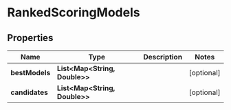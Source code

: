 

# RankedScoringModels


## Properties

| Name | Type | Description | Notes |
|------------ | ------------- | ------------- | -------------|
|**bestModels** | **List&lt;Map&lt;String, Double&gt;&gt;** |  |  [optional] |
|**candidates** | **List&lt;Map&lt;String, Double&gt;&gt;** |  |  [optional] |



